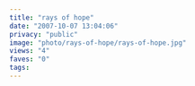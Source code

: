 ```yaml
---
title: "rays of hope"
date: "2007-10-07 13:04:06"
privacy: "public"
image: "photo/rays-of-hope/rays-of-hope.jpg"
views: "4"
faves: "0"
tags:
---
```



